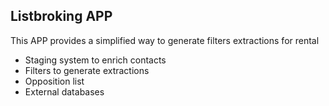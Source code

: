 ## Listbroking APP
This APP provides a simplified way to generate filters extractions for rental

- Staging system to enrich contacts
- Filters to generate extractions
- Opposition list
- External databases